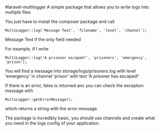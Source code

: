 #laravel-multilogger
A simple package that allows you to write logs into multiple files

You just have to install the composer package and call 

```
MultiLogger::log('Message Text', 'filename', 'level', 'channel');
```

Message Text if the only field needed

For example, if I write

```
MultiLogger::log('A prisoner escaped!', 'prisoners', 'emergency', 'prison');
```

You will find a message into storage/logs/prisoners.log with level 'emergency' in channel 'prison' with text 'A prisoner has escaped!'

If there is an error, false is returned anc you can check the exception message with

```
MultiLogger::getErrorMessage();
```

which returns a string with the error message.

The package is incredibly basic, you should use channels and create what you need in the logs config of your application.
